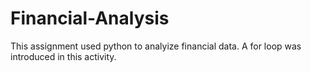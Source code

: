 # Financial-Analysis
This assignment used python to analyize financial data.  A for loop was introduced in this activity.
